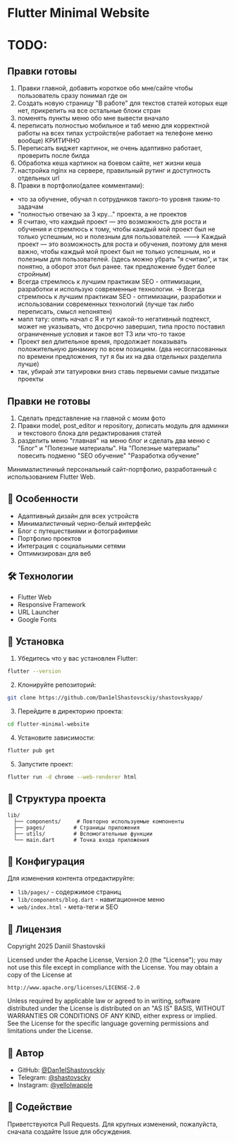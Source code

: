 # Flutter Minimal Website



# TODO:

## Правки готовы
1) Правки главной, добавить короткое обо мне/сайте чтобы пользователь сразу понимал где он
2) Создать новую страницу "В работе" для текстов статей которых еще нет, прикрепить на все остальные блоки стран
3) поменять пункты меню обо мне вывести вначало
4) переписать полностью мобильное и таб меню для корректной работы на всех типах устройств(не работает на телефоне меню вообще) КРИТИЧНО
2) Переписать виджет картинок, не очень адаптивно работает, проверить после билда
4) Обработка кеша картинок на боевом сайте, нет жизни кеша
6) настройка nginx на сервере, правильный рутинг и доступность отдельных url
7) Правки в портфолио(далее комментами):
- что за обучение, обучал n сотрудников такого-то уровня таким-то задачам
- "полностью отвечаю за 3 кру..." проекта, а не проектов
- Я считаю, что каждый проект — это возможность для роста и обучения и стремлюсь к тому, чтобы каждый мой проект был не только успешным, но и полезным для пользователей.    ---> Каждый проект — это возможность для роста и обучения, поэтому для меня важно, чтобы каждый мой проект был не только успешным, но и полезным для пользователей. (здесь можно убрать "я считаю", и так понятно, а оборот этот был ранее. так предложение будет более стройным)
- Всегда стремлюсь к лучшим практикам SEO - оптимизации, разработки и использую современные технологии.  -> Всегда стремлюсь к лучшим практикам SEO - оптимизации, разработки и использовании современных технологий (лучше так либо переписать, смысл непонятен)
- мапл тату: опять начал с Я и тут какой-то негативный подтекст, может не указывать, что досрочно завершил, типа просто поставил ограниченные условия и такое вот ТЗ или что-то такое
- Проект вел длительное время, продолжает показывать положительную динамику по всем позициям. (два несогласованных по времени предложения, тут я бы их на два отдельных разделила лучше)
- так, убирай эти татуировки вниз ставь первыеми самые пиздатые проекты

## Правки не готовы
1) Сделать представление на главной с моим фото
3) Правки model, post_editor и repository, дописать модуль для админки и текстового блока для редактирования статей
5) разделить меню "главная" на меню блог и сделать два меню с "Блог" и "Полезные материалы". На "Полезные материалы" повесить подменю "SEO обучение" "Разработка обучение"



Минималистичный персональный сайт-портфолио, разработанный с использованием Flutter Web.

## 📱 Особенности

- Адаптивный дизайн для всех устройств
- Минималистичный черно-белый интерфейс
- Блог с путешествиями и фотографиями
- Портфолио проектов
- Интеграция с социальными сетями
- Оптимизирован для веб

## 🛠 Технологии

- Flutter Web
- Responsive Framework
- URL Launcher
- Google Fonts

## 🚀 Установка

1. Убедитесь что у вас установлен Flutter:
```bash
flutter --version
```

2. Клонируйте репозиторий:
```bash
git clone https://github.com/Dan1elShastovsckiy/shastovskyapp/
```

3. Перейдите в директорию проекта:
```bash
cd flutter-minimal-website
```

4. Установите зависимости:
```bash
flutter pub get
```

5. Запустите проект:
```bash
flutter run -d chrome --web-renderer html
```

## 📂 Структура проекта

```
lib/
  ├── components/     # Повторно используемые компоненты
  ├── pages/         # Страницы приложения
  ├── utils/         # Вспомогательные функции
  └── main.dart      # Точка входа приложения
```

## 🔧 Конфигурация

Для изменения контента отредактируйте:
- `lib/pages/` - содержимое страниц
- `lib/components/blog.dart` - навигационное меню
- `web/index.html` - мета-теги и SEO

## 📝 Лицензия

Copyright 2025 Daniil Shastovskii

Licensed under the Apache License, Version 2.0 (the "License");
you may not use this file except in compliance with the License.
You may obtain a copy of the License at

    http://www.apache.org/licenses/LICENSE-2.0

Unless required by applicable law or agreed to in writing, software
distributed under the License is distributed on an "AS IS" BASIS,
WITHOUT WARRANTIES OR CONDITIONS OF ANY KIND, either express or implied.
See the License for the specific language governing permissions and
limitations under the License.

## 👤 Автор

- GitHub: [@Dan1elShastovsckiy](https://github.com/Dan1elShastovsckiy)
- Telegram: [@shastovscky](https://t.me/shastovscky)
- Instagram: [@yellolwapple](https://instagram.com/yellolwapple)

## 🤝 Содействие

Приветствуются Pull Requests. Для крупных изменений, пожалуйста, сначала создайте Issue для обсуждения.
